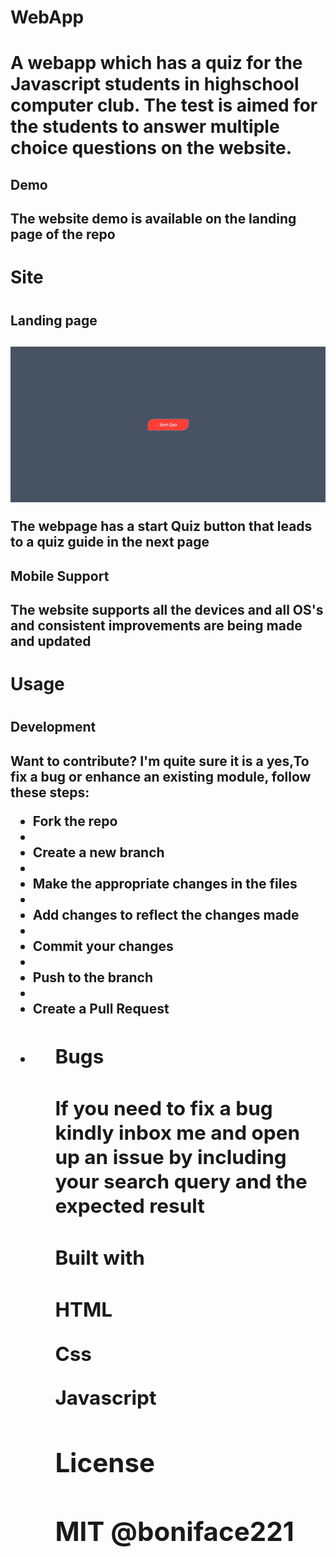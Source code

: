 <h1>WebApp<h1>
    <p>A webapp which has a quiz for the Javascript students in highschool computer club. The test is aimed for the students to answer multiple choice questions on the website.<p>
 <h2>Demo<h2>
   <p>The website demo is available on the landing page of the repo<p>   

<h1>Site<h1>
  <h2>Landing page<h2>
  <img src="landing-pg.png" alt="image">
     <p> The webpage has a start Quiz button that leads to a quiz guide in the next page<p>
   <h2>Mobile Support<h2>
   <P>The website supports all the devices and all OS's and consistent improvements are being made and updated<p>

<h1>Usage<h1>
   <h2>Development<h2>
   <p> Want to contribute? I'm quite sure it is a yes,To fix a bug or enhance an existing module, follow these steps:<p>  
   
<ul>
      <li>Fork the repo<li>
      <li>Create a new branch <li>
      <li>Make the appropriate changes in the files<li>
      <li>Add changes to reflect the changes made<li>
      <li>Commit your changes <li>
      <li>Push to the branch <li>
      <li>Create a Pull Request<li>
    <ul>
<h2>Bugs<h2>
<p>If you need to fix a bug kindly inbox me and open up  an issue by including your search query and the expected result<p>
<h2>Built with<h2>
<p>HTML<p>
<p>Css<p>
<p>Javascript<p>
<h1>License<h1>
MIT @boniface221